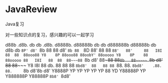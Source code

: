 # JavaReview
Java复习

对一些知识点的复习，感兴趣的可以一起学习

   d88b  .d8b.  db    db  .d8b.  d8888b. d88888b db    db d888888b d88888b db   d8b   db 
   `8P' d8' `8b 88    88 d8' `8b 88  `8D 88'     88    88   `88'   88'     88   I8I   88 
    88  88ooo88 Y8    8P 88ooo88 88oobY' 88ooooo Y8    8P    88    88ooooo 88   I8I   88 
    88  88~~~88 `8b  d8' 88~~~88 88`8b   88~~~~~ `8b  d8'    88    88~~~~~ Y8   I8I   88 
db. 88  88   88  `8bd8'  88   88 88 `88. 88.      `8bd8'    .88.   88.     `8b d8'8b d8' 
Y8888P  YP   YP    YP    YP   YP 88   YD Y88888P    YP    Y888888P Y88888P  `8b8' `8d8'  
                                                                                         
                                                                                         

